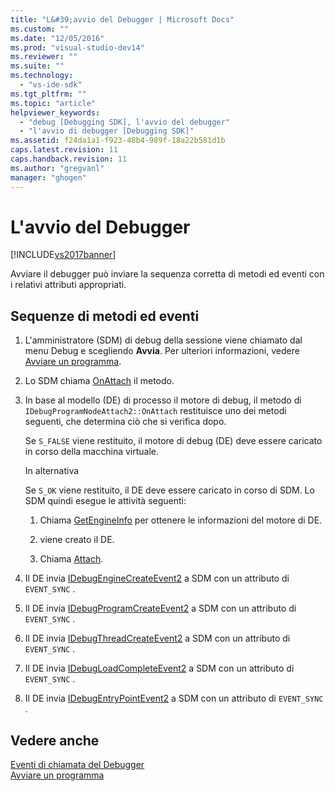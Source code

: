 ```yaml
---
title: "L&#39;avvio del Debugger | Microsoft Docs"
ms.custom: ""
ms.date: "12/05/2016"
ms.prod: "visual-studio-dev14"
ms.reviewer: ""
ms.suite: ""
ms.technology: 
  - "vs-ide-sdk"
ms.tgt_pltfrm: ""
ms.topic: "article"
helpviewer_keywords: 
  - "debug [Debugging SDK], l'avvio del debugger"
  - "l'avvio di debugger [Debugging SDK]"
ms.assetid: f24da1a1-f923-48b4-989f-18a22b581d1b
caps.latest.revision: 11
caps.handback.revision: 11
ms.author: "gregvanl"
manager: "ghogen"
---
```

# L&#39;avvio del Debugger
[!INCLUDE[vs2017banner](../../code-quality/includes/vs2017banner.md)]

Avviare il debugger può inviare la sequenza corretta di metodi ed eventi con i relativi attributi appropriati.  
  
## Sequenze di metodi ed eventi  
  
1.  L'amministratore \(SDM\) di debug della sessione viene chiamato dal menu Debug e scegliendo **Avvia**.  Per ulteriori informazioni, vedere [Avviare un programma](../../extensibility/debugger/launching-a-program.md).  
  
2.  Lo SDM chiama [OnAttach](../../extensibility/debugger/reference/idebugprogramnodeattach2-onattach.md) il metodo.  
  
3.  In base al modello \(DE\) di processo il motore di debug, il metodo di `IDebugProgramNodeAttach2::OnAttach` restituisce uno dei metodi seguenti, che determina ciò che si verifica dopo.  
  
     Se `S_FALSE` viene restituito, il motore di debug \(DE\) deve essere caricato in corso della macchina virtuale.  
  
     In alternativa  
  
     Se `S_OK` viene restituito, il DE deve essere caricato in corso di SDM.  Lo SDM quindi esegue le attività seguenti:  
  
    1.  Chiama [GetEngineInfo](../../extensibility/debugger/reference/idebugprogramnode2-getengineinfo.md) per ottenere le informazioni del motore di DE.  
  
    2.  viene creato il DE.  
  
    3.  Chiama [Attach](../../extensibility/debugger/reference/idebugengine2-attach.md).  
  
4.  Il DE invia [IDebugEngineCreateEvent2](../../extensibility/debugger/reference/idebugenginecreateevent2.md) a SDM con un attributo di `EVENT_SYNC` .  
  
5.  Il DE invia [IDebugProgramCreateEvent2](../../extensibility/debugger/reference/idebugprogramcreateevent2.md) a SDM con un attributo di `EVENT_SYNC` .  
  
6.  Il DE invia [IDebugThreadCreateEvent2](../../extensibility/debugger/reference/idebugthreadcreateevent2.md) a SDM con un attributo di `EVENT_SYNC` .  
  
7.  Il DE invia [IDebugLoadCompleteEvent2](../../extensibility/debugger/reference/idebugloadcompleteevent2.md) a SDM con un attributo di `EVENT_SYNC` .  
  
8.  Il DE invia [IDebugEntryPointEvent2](../../extensibility/debugger/reference/idebugentrypointevent2.md) a SDM con un attributo di `EVENT_SYNC` .  
  
## Vedere anche  
 [Eventi di chiamata del Debugger](../../extensibility/debugger/calling-debugger-events.md)   
 [Avviare un programma](../../extensibility/debugger/launching-a-program.md)
